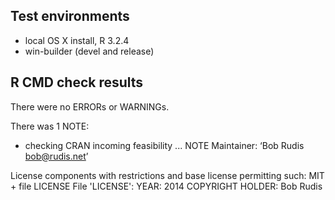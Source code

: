 ## Test environments

* local OS X install, R 3.2.4
* win-builder (devel and release)

## R CMD check results

There were no ERRORs or WARNINGs. 

There was 1 NOTE:

* checking CRAN incoming feasibility ... NOTE
Maintainer: ‘Bob Rudis <bob@rudis.net>’

License components with restrictions and base license permitting such:
  MIT + file LICENSE
File 'LICENSE':
  YEAR: 2014
  COPYRIGHT HOLDER: Bob Rudis
  
